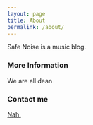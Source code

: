 ```yaml
---
layout: page
title: About
permalink: /about/
---
```


Safe Noise is a music blog.

### More Information

We are all dean

### Contact me

[Nah.](isaacdavis.github.io)